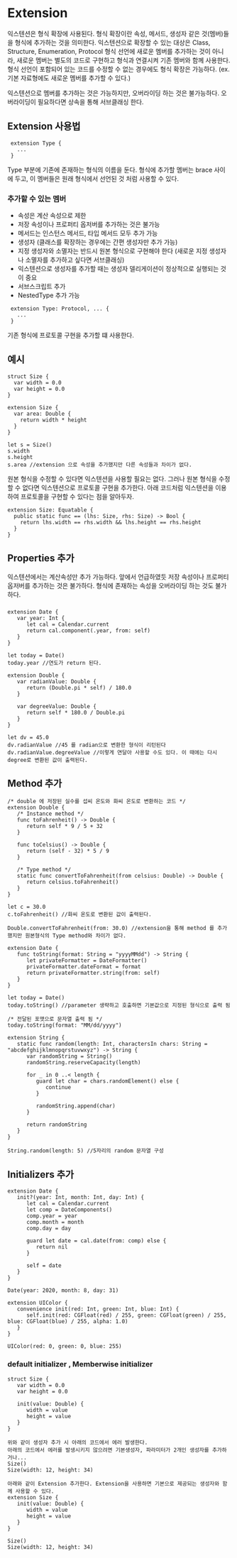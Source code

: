 # Extension

익스텐션은 형식 확장에 사용된다. 형식 확장이란 속성, 메서드, 생성자 같은 것(멤버)들을 형식에 추가하는 것을 의미한다.
익스텐션으로 확장할 수 있는 대상은 Class, Structure, Enumeration, Protocol
형식 선언에 새로운 멤버를 추가하는 것이 아니라, 새로운 멤버는 별도의 코드로 구현하고 형식과 연결시켜 기존 멤버와 함께 사용한다.
형식 선언이 포함되어 있는 코드를 수정할 수 없는 경우에도 형식 확장은 가능하다. (ex. 기본 자료형에도 새로운 멤버를 추가할 수 있다.)

익스텐션으로 멤버를 추가하는 것은 가능하지만, 오버라이딩 하는 것은 불가능하다.
오버라이딩이 필요하다면 상속을 통해 서브클래싱 한다.

## Extension 사용법
<pre><code> extension Type {
   ...
 }
</code></pre>

Type 부분에 기존에 존재하는 형식의 이름을 둔다.
형식에 추가할 멤버는 brace 사이에 두고, 이 멤버들은 원래 형식에서 선언된 것 처럼 사용할 수 있다.

### 추가할 수 있는 멤버
* 속성은 계산 속성으로 제한
* 저장 속성이나 프로퍼티 옵저버를 추가하는 것은 불가능
* 메서드는 인스턴스 메서드, 타입 메서드 모두 추가 가능
* 생성자 (클래스를 확장하는 경우에는 간편 생성자만 추가 가능)
* 지정 생성자와 소멸자는 반드시 원본 형식으로 구현해야 한다 (새로운 지정 생성자나 소멸자를 추가하고 싶다면 서브클래싱)
* 익스텐션으로 생성자를 추가할 때는 생성자 델리게이션이 정상적으로 실행되는 것이 중요
* 서브스크립트 추가 
* NestedType 추가 가능

<pre><code> extension Type: Protocol, ... {
   ...
 } </code></pre>

기존 형식에 프로토콜 구현을 추가할 떄 사용한다.


## 예시
<pre><code>struct Size {
  var width = 0.0
  var height = 0.0
}

extension Size {
  var area: Double {
    return width * height
  }
}

let s = Size()
s.width
s.height
s.area //extension 으로 속성을 추가했지만 다른 속성들과 차이가 없다. 
</code></pre>

원본 형식을 수정할 수 있다면 익스텐션을 사용할 필요는 없다.
그러나 원본 형식을 수정할 수 없다면 익스텐션으로 프로토콜 구현을 추가한다.
아래 코드처럼 익스텐션을 이용하여 프로토콜을 구현할 수 있다는 점을 알아두자.

<pre><code>extension Size: Equatable {
  public static func == (lhs: Size, rhs: Size) -> Bool {
    return lhs.width == rhs.width && lhs.height == rhs.height
  }
}</code></pre>


## Properties 추가
익스텐션에서는 계산속성만 추가 가능하다.
앞에서 언급하였듯 저장 속성이나 프로퍼티 옵저버를 추가하는 것은 불가하다.
형식에 존재하는 속성을 오버라이딩 하는 것도 불가하다. 

### 
<pre><code>extension Date {
   var year: Int {
      let cal = Calendar.current
      return cal.component(.year, from: self)
   }
}

let today = Date()
today.year //연도가 return 된다.
</pre></code>


<pre><code>extension Double {
   var radianValue: Double {
      return (Double.pi * self) / 180.0
   }
   
   var degreeValue: Double {
      return self * 180.0 / Double.pi
   }
}

let dv = 45.0
dv.radianValue //45 를 radian으로 변환한 형식이 리턴된다
dv.radianValue.degreeValue //이렇게 연달아 사용할 수도 있다. 이 때에는 다시 degree로 변환된 값이 출력된다.
</pre></code>

## Method 추가

<pre><code>/* double 에 저장된 실수를 섭씨 온도와 화씨 온도로 변환하는 코드 */
extension Double {
   /* Instance method */
   func toFahrenheit() -> Double {
      return self * 9 / 5 + 32
   }
   
   func toCelsius() -> Double {
      return (self - 32) * 5 / 9
   }
   
   /* Type method */
   static func convertToFahrenheit(from celsius: Double) -> Double {
      return celsius.toFahrenheit()
   }
}

let c = 30.0
c.toFahrenheit() //화씨 온도로 변환된 값이 출력된다.

Double.convertToFahrenheit(from: 30.0) //extension을 통해 method 를 추가했지만 원본형식의 Type method와 차이가 없다.</pre></code>


<pre><code>extension Date {
   func toString(format: String = "yyyyMMdd") -> String {
      let privateFormatter = DateFormatter()
      privateFormatter.dateFormat = format
      return privateFormatter.string(from: self)
   }
}

let today = Date()
today.toString() //parameter 생략하고 호출하면 기본값으로 지정된 형식으로 출력 됨

/* 전달된 포맷으로 문자열 출력 됨 */
today.toString(format: "MM/dd/yyyy")</pre></code>


<pre><code>extension String {
   static func random(length: Int, charactersIn chars: String = "abcdefghijklmnopqrstuvwxyz") -> String {
      var randomString = String()
      randomString.reserveCapacity(length)
      
      for _ in 0 ..< length {
         guard let char = chars.randomElement() else {
            continue
         }
         
         randomString.append(char)
      }
      
      return randomString
   }
}

String.random(length: 5) //5자리의 random 문자열 구성</pre></code>


## Initializers 추가

<pre><code>extension Date {
   init?(year: Int, month: Int, day: Int) {
      let cal = Calendar.current
      let comp = DateComponents()
      comp.year = year
      comp.month = month
      comp.day = day
      
      guard let date = cal.date(from: comp) else {
         return nil
      }
      
      self = date
   }
}

Date(year: 2020, month: 8, day: 31)</pre></code>



<pre><code>extension UIColor {
   convenience init(red: Int, green: Int, blue: Int) {
      self.init(red: CGFloat(red) / 255, green: CGFloat(green) / 255, blue: CGFloat(blue) / 255, alpha: 1.0)
   }
}

UIColor(red: 0, green: 0, blue: 255)</pre></code>



### default initializer , Memberwise initializer

<pre><code>struct Size {
   var width = 0.0
   var height = 0.0
   
   init(value: Double) {
      width = value
      height = value
   }
}

위와 같이 생성자 추가 시 아래의 코드에서 에러 발생한다.
아래의 코드에서 에러를 발생시키지 않으려면 기본생성자, 파라미터가 2개인 생성자를 추가하거나...
Size()
Size(width: 12, height: 34)

아래와 같이 Extension 추가한다. Extension을 사용하면 기본으로 제공되는 생성자와 함께 사용할 수 있다. 
extension Size {
   init(value: Double) {
      width = value
      height = value
   }
}

Size()
Size(width: 12, height: 34)</pre></code>

